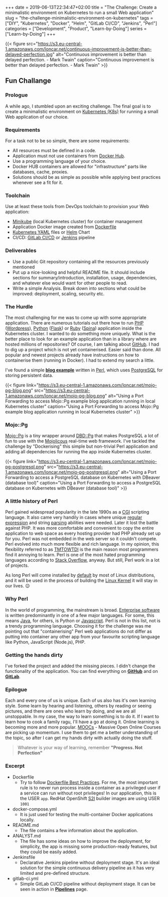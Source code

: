 +++ 
date = 2019-06-13T22:34:47+02:00
title = "The Challenge: Create a minimalistic environment on Kubernetes to run a small Web application"
slug = "the-challenge-minimalistic-environment-on-kubernetes" 
tags = ["DIY", "Kubernetes", "Docker", "Helm", "GitLab CI/CD", "Jenkins", "Perl"]
categories = ["Development", "Product", "Learn-by-Doing"]
series = ["Learn-by-Doing"]
+++

{{< figure src="https://s3.eu-central-1.amazonaws.com/loncar.net/continuous-improvement-is-better-than-delayed-perfection.jpg" alt="Continuous improvement is better than delayed perfection. - Mark Twain" caption="Continuous improvement is better than delayed perfection. - Mark Twain" >}}

## Fun Challange

### Prologue

A while ago, I stumbled upon an exciting challenge. The final goal is to create a minimalistic environment on [Kubernetes (K8s)](https://kubernetes.io/) for running a small Web application of our choice.

### Requirements

For a task not to be so simple, there are some requirements:

* All resources must be defined in a code.
* Application must not use containers from [Docker Hub](https://hub.docker.com/).
* Use  a programming language of your choice.
* Docker HUB containers are allowed for "infrastructure" parts like databases, cache, proxies.
* Solutions should be as simple as possible while applying best practices whenever see a fit for it.

### Toolchain

Use at least these tools from DevOps toolchain to provision your Web application:

* [Minikube](https://github.com/kubernetes/minikube) (local Kubernetes cluster) for container management
* Application Docker image created from [Dockerfile](https://docs.docker.com/engine/reference/builder/)
* [Kubernetes YAML](https://kubeyaml.com/) files or [Helm](https://helm.sh/) Chart
* CI/CD: [GitLab CI/CD](https://docs.gitlab.com/ee/ci/) or [Jenkins](https://jenkins.io/) pipeline

### Deliverables

* Use a public Git repository containing all the resources previously mentioned
* Put up a nice-looking and helpful README file. It should include sections for summary/introduction, installation, usage, dependencies, and whatever else would want for other people to read.
* Write a simple Analysis. Break down into sections what could be improved: deployment, scaling, security etc.

### The Hurdle

The most challenging for me was to come up with some appropriate application. There are numerous tutorials out there how to run [PHP](https://www.php.net/) ([Wordpress](https://wordpress.com/)), [Python](https://www.python.org/) ([Flask](http://flask.pocoo.org/)) or [Ruby](https://www.ruby-lang.org/en/) ([Spina](https://www.spinacms.com/))  application inside the Kubernetes cluster. I wanted to do something more uniquely. What is the better place to look for an example application than in a library where are hosted millions of repositories? Of course, I am talking about [GitHub](https://github.com/). I had to dig up a project which is not yet containerised.  Easier said than done. All popular and newest projects already have instructions on how to containerise them (running in Docker). I had to extend my search a little. 

I've found a simple [**blog example**](https://github.com/mojolicious/mojo-pg/tree/master/examples/blog) written in [Perl](https://www.perl.org/), which uses [PostgreSQL](https://www.postgresql.org/) for storing persistent data.

{{< figure link="https://s3.eu-central-1.amazonaws.com/loncar.net/mojo-pg-blog.png" src="https://s3.eu-central-1.amazonaws.com/loncar.net/mojo-pg-blog.png" alt="Using a Port Forwarding to access Mojo::Pg example blog application running in local Kubernetes cluster" caption="Using a Port Forwarding to access Mojo::Pg example blog application running in local Kubernetes cluster" >}}

### Mojo::Pg

[Mojo::Pg](https://github.com/mojolicious/mojo-pg) is a tiny wrapper around [DBD::Pg](https://metacpan.org/pod/DBD::Pg) that makes PostgreSQL a lot of fun to use with the [Mojolicous](https://mojolicious.org/) real-time web framework. I've tackled the challenge by "Dockerising" this simple but non-trivial Perl application and adding all dependencies for running the app inside Kubernetes cluster.

{{< figure link="https://s3.eu-central-1.amazonaws.com/loncar.net/mojo-pg-postgresql.png" src="https://s3.eu-central-1.amazonaws.com/loncar.net/mojo-pg-postgresql.png" alt="Using a Port Forwarding to access a PostgreSQL database on Kubernetes with DBeaver (database tool)" caption="Using a Port Forwarding to access a PostgreSQL database on Kubernetes with DBeaver (database tool)" >}}

### A little history of Perl

Perl gained widespread popularity in the late 1990s as a [CGI](https://en.wikipedia.org/wiki/Common_Gateway_Interface) scripting language. It also came very handily in cases where unique [regular expression](https://en.wikipedia.org/wiki/Regular_expression) and string [parsing](https://en.wikipedia.org/wiki/Parsing) abilities were needed. Later it lost the battle against PHP. It was more comfortable and convenient to copy the entire application to web space as every hosting provider had PHP already set up for you. Perl was not embedded in the web server so it couldn't compete.
Perl evolved into much more flexible and rich language. In my opinion, this flexibility referred to as [TMTOWTDI](https://en.wikipedia.org/wiki/There%27s_more_than_one_way_to_do_it) is the main reason most programmers find it annoying to learn. Perl is one of the most hated programming languages according to [Stack Overflow](https://stackoverflow.com/), anyway.  But still, Perl work in a lot of projects. 

As long Perl will come installed by [default](https://www.archlinux.org/groups/x86_64/base/) by most of Linux distributions, and it will be used in the process of building the [Linux Kernel](https://www.kernel.org/doc/html/v4.10/process/changes.html) it will stay in our lives. 😉

### Why Perl

In the world of programming, the mainstream is broad. [Enterprise software](https://en.wikipedia.org/wiki/Enterprise_software) is written predominantly in one of a few major languages. For some, this means [Java](https://www.java.com/en/), for others, is Python or [Javascript](https://developer.mozilla.org/en-US/docs/Web/JavaScript). Perl is not in this list, not is a trendy programming language. Choosing it for the challenge was me pointing out that "containerising" Perl web applications do not differ as putting into container any other app from your favourite scripting language like Python, JavaScript (Node.js), PHP.

### Getting the hands dirty

I've forked the project and added the missing pieces. I didn't change the functionality of the application. You can find everything on [**GitHub**](https://github.com/loncarales/mojo-pg/tree/master/examples/blog) and on [**GitLab**](https://gitlab.com/loncarales/mojo-blog).

### Epilogue

Each and every one of us is unique. Each of us also has it's own learning style. Some learn by hearing and listening, others by reading or seeing pictures, and there are ones who learn by doing, and we are all unstoppable. In my case, the way to learn something is to do it. If I want to learn how to cook a family ragu, I'll have a go at doing it. Online learning is becoming more and more popular. [MOOCs](https://en.wikipedia.org/wiki/Massive_open_online_course) - Massive Open Online Courses are picking up momentum. I use them to get me a better understanding of the topic, so after I can get my hands dirty with actually doing the stuff.

> Whatever is your way of learning, remember **"Progress. Not Perfection"**

### Excerpt

* Dockerfile 
  * Try to follow [Dockerfile Best Practices](https://docs.docker.com/develop/develop-images/dockerfile_best-practices/). For me, the most important rule is to never run process inside a container as a privileged user if a service can run without root privileges! In our application, this is the USER  `app`. RedHat OpenShift [S2I](https://docs.openshift.com/container-platform/3.9/creating_images/s2i.html) builder images are using USER `1001`
* docker-compose.yml
  * It is just used for testing the multi-container Docker applications locally.
* README.md
  * The file contains a few information about the application.
* ANALYST.md
  * The file has some ideas on how to improve the deployment, for simplicity, the app is missing some production-ready features, but they could be easily added.
* Jenkinsfile
  * Declarative Jenkins pipeline without deployment stage. It's an ideal solution for the simple continuous delivery pipeline as it has very limited and pre-defined structure.
* gitlab-ci.yml
  * Simple GitLab CI/CD pipeline without deployment stage. It can be seen in action in [**Pipelines**](https://gitlab.com/loncarales/mojo-blog/pipelines) page.

<script src="https://embed.cacher.io/d8073b880d36ab13adae10975c241cf32908ab42.js?a=c6ebf525c6364246a2fcb0375ab1f222"></script>
